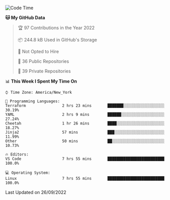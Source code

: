 <!--START_SECTION:waka-->
![Code Time](http://img.shields.io/badge/Code%20Time-101%20hrs%2034%20mins-blue)

**🐱 My GitHub Data** 

> 🏆 97 Contributions in the Year 2022
 > 
> 📦 244.8 kB Used in GitHub's Storage 
 > 
> 🚫 Not Opted to Hire
 > 
> 📜 36 Public Repositories 
 > 
> 🔑 39 Private Repositories  
 > 
📊 **This Week I Spent My Time On** 

```text
⌚︎ Time Zone: America/New_York

💬 Programming Languages: 
Terraform                2 hrs 23 mins       ███████░░░░░░░░░░░░░░░░░░   30.19% 
YAML                     2 hrs 9 mins        ██████░░░░░░░░░░░░░░░░░░░   27.24% 
Cheetah                  1 hr 26 mins        ████░░░░░░░░░░░░░░░░░░░░░   18.27% 
Jinja2                   57 mins             ███░░░░░░░░░░░░░░░░░░░░░░   11.99% 
Other                    50 mins             ██░░░░░░░░░░░░░░░░░░░░░░░   10.73%

🔥 Editors: 
VS Code                  7 hrs 55 mins       █████████████████████████   100.0%

💻 Operating System: 
Linux                    7 hrs 55 mins       █████████████████████████   100.0%

```


 Last Updated on 26/09/2022
<!--END_SECTION:waka-->